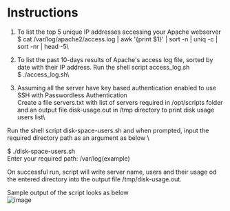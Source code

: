 Instructions
============

1. To list the top 5 unique IP addresses accessing your Apache webserver\
   $ cat /var/log/apache2/access.log | awk '{print $1}' | sort -n | uniq -c | sort -nr | head -5\

2. To list the past 10-days results of Apache's access log file, sorted by date with their IP address.
   Run the shell script access_log.sh\
   $ ./access_log.sh\

3. Assuming all the server have key based authentication enabled to use SSH with Passwordless     Authentication\
  Create a file servers.txt with list of servers required  in /opt/scripts folder and an output file disk-usage.out in /tmp directory to print disk usage users list\

  Run the shell script disk-space-users.sh and when prompted, input the required directory path as an argument as below \
   
   $ ./disk-space-users.sh\
    Enter your required path: /var/log(example)

  On successful run, script will write server name, users and their usage od the entered directory into the output file /tmp/disk-usage.out.

  Sample output of the script looks as below\
  ![image](https://user-images.githubusercontent.com/67718999/104088184-e3cbe400-529f-11eb-8b63-3508e164c764.png)
    


